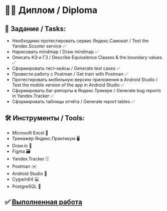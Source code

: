 # :man_technologist: Диплом / Diploma

## :bookmark_tabs: Задание / Tasks:
- Необходимо протестировать сервис Яндекс.Самокат / Test the Yandex.Scooter service :white_check_mark:
- Нарисовать mindmap / Draw mindmap :white_check_mark:
- Описать КЭ и ГЗ / Describe Equivalence Classes & the boundary values :white_check_mark:
- Сформировать тест-кейсы / Generate test cases :white_check_mark:
- Провести работу с Postman / Get train with Postman :white_check_mark:
- Протестировать мобильную версию приложения в Android Studio / Test the mobile version of the app in Android Studio :white_check_mark:
- Сформировать баг-репорты в Яндекс.Трекере / Generate bug reports in Yandex.Tracker :white_check_mark:
- Сформировать таблицы отчёта / Generate report tables :white_check_mark:

## :hammer_and_wrench: Инструменты / Tools:
- Microsoft Excel :briefcase:
- Тренажёр Яндекс.Практикум :desktop_computer:
- Draw.io :straight_ruler:
- Figma :card_file_box:
- Yandex.Tracker :file_cabinet:
- Postman :envelope:
- Android Studio :robot:
- Cygwin64 :computer:
- PostgreSQL :closed_lock_with_key:
## :white_check_mark: [Выполненная работа](https://docs.google.com/spreadsheets/d/1liuk_3IR9i5xY_oaJYtjexFS7_0ugFO2msZd5shX9go/edit?gid=943703744#gid=943703744)
